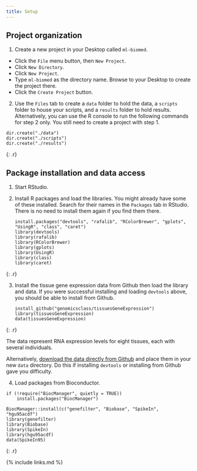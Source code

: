 ```yaml
--- 
title: Setup 
--- 
```


## Project organization

1. Create a new project in your Desktop called `ml-biomed`. 
- Click the `File` menu button, then `New Project`.
- Click `New Directory`. 
- Click `New Project`.
- Type `ml-biomed` as the directory name. Browse to your Desktop to create the project there.
- Click the `Create Project` button.

2. Use the `Files` tab to create  a `data` folder to hold the data, a `scripts` folder to 
house your scripts, and a `results` folder to hold results. Alternatively, you can use the 
R console to run the following commands for step 2 only. You still need to create a 
project with step 1.

~~~
dir.create("./data")
dir.create("./scripts")
dir.create("./results")
~~~
{: .r}

## Package installation and data access

1. Start RStudio. 
2. Install R packages and load the libraries. You might already have some of these 
installed. Search for their names in the `Packages` tab in RStudio. There is no need to 
install them again if you find them there.

    ~~~
   install.packages("devtools", "rafalib", "RColorBrewer", "gplots", "UsingR", "class", "caret")
   library(devtools)
   library(rafalib)
   library(RColorBrewer)
   library(gplots)
   library(UsingR)
   library(class)
   library(caret)
   ~~~
{: .r}

3. Install the tissue gene expression data from Github then load the library and data.
If you were successful installing and loading `devtools` above, you should be able to 
install from Github.

   ~~~
   install_github("genomicsclass/tissuesGeneExpression") 
   library(tissuesGeneExpression) 
   data(tissuesGeneExpression)
   ~~~
{: .r}

The data represent RNA expression levels for eight tissues, each with several individuals.

Alternatively, 
[download the data directly from Github](https://github.com/genomicsclass/tissuesGeneExpression/blob/master/data/tissuesGeneExpression.rda) 
and place them in your new `data` directory. Do this if installing `devtools` or 
installing from Github gave you difficulty.

4. Load packages from Bioconductor.

~~~
if (!require("BiocManager", quietly = TRUE))
    install.packages("BiocManager")

BiocManager::install(c("genefilter", "Biobase", "SpikeIn", "hgu95acdf")
library(genefilter)
library(Biobase)
library(SpikeIn)
library(hgu95acdf)
data(SpikeIn95)
~~~
{: .r}


{% include links.md %}
